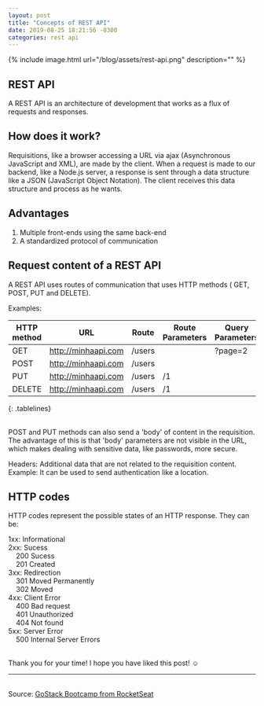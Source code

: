 ```yaml
---
layout: post
title: "Concepts of REST API"
date: 2019-08-25 18:21:56 -0300
categories: rest api
---
```


{% include image.html url="/blog/assets/rest-api.png" description="" %}

<style>
.tablelines table, .tablelines td, .tablelines th {
        border: 1px solid black;
        }
</style>

## REST API

A REST API is an architecture of development that works as a flux of requests and responses.

## How does it work?

Requisitions, like a browser accessing a URL via ajax (Asynchronous JavaScript and XML), are made by the client. When a request is made to our backend, like a Node.js server, a response is sent through a data structure like a JSON (JavaScript Object Notation). The client receives this data structure and process as he wants.

## Advantages

<ol>
<li> Multiple front-ends using the same back-end </li>
<li> A standardized protocol of communication </li>
</ol>

## Request content of a REST API

A REST API uses routes of communication that uses HTTP methods ( GET, POST, PUT and DELETE).

Examples:

| HTTP method | URL                 | Route            | Route Parameters | Query Parameters |
| ----------- | ------------------- | ---------------- | ---------------- | ---------------- |
| GET         | http://minhaapi.com | /users           |                  |   ?page=2        |
| POST        | http://minhaapi.com | /users           |                  |                  |
| PUT         | http://minhaapi.com | /users           |       /1         |                  |
| DELETE      | http://minhaapi.com | /users           |       /1         |                  |
{: .tablelines}

<br>POST and PUT methods can also send a 'body' of content in the requisition. The advantage of this is that 'body' parameters are not visible in the URL, which makes dealing with sensitive data, like passwords, more secure.

Headers: Additional data that are not related to the requisition content. Example: It can be used to send authentication like a location.

## HTTP codes

HTTP codes represent the possible states of an HTTP response. They can be:  
  
1xx: Informational  
2xx: Sucess  
&nbsp;&nbsp;&nbsp;&nbsp;200 Sucess  
&nbsp;&nbsp;&nbsp;&nbsp;201 Created  
3xx: Redirection  
&nbsp;&nbsp;&nbsp;&nbsp;301 Moved Permanently  
&nbsp;&nbsp;&nbsp;&nbsp;302 Moved  
4xx: Client Error  
&nbsp;&nbsp;&nbsp;&nbsp;400 Bad request  
&nbsp;&nbsp;&nbsp;&nbsp;401 Unauthorized  
&nbsp;&nbsp;&nbsp;&nbsp;404 Not found  
5xx: Server Error  
&nbsp;&nbsp;&nbsp;&nbsp;500 Internal Server Errors  

<br>Thank you for your time! I hope you have liked this post! :relaxed:

***   
<br>Source: [GoStack Bootcamp from RocketSeat][rocketseat]  


[rocketseat]: https://rocketseat.com.br/
